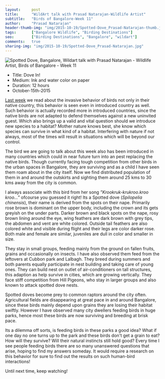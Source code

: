 ```yaml
---
layout:     post
title:      "WildArt talk with Prasad Natarajan-Wildlife Artist"
subtitle:   "Birds of Bangalore-Week 11"
author:     "Prasad Natarajan"
header-thumb-img: "img/2015-10-19/Spotted-Dove_Prasad-Natarajan-thumb.jpg"
tags:       ["Bangalore Wildlife", "Birding Destinations"]
seo: 		["Birding Destinations", "Bangalore", "wildart"]
comments:   true
sharing-img: "img/2015-10-19/Spotted-Dove_Prasad-Natarajan.jpg"
---
```



<img src="{{ site.baseurl }}/img/2015-10-19/Spotted-Dove_Prasad-Natarajan.jpg" alt="Spotted Dove, Bangalore, Wildart talk with Prasad Natarajan - Wildlife Artist, Birds of Bangalore - Week 11">

<p>
	<ul>
		 <li>Title: Dove In!</li>
		 <li>Medium: Ink and water color on paper</li>
		 <li>Duration: 12 hours</li>
		 <li>October-15th-2015</li>
 	</ul>
</p>

<p>
<a href="{{ site.baseurl }}/wildart/2015-10-12-Common-Myna.html" target="_blank">Last week</a> we read about the invasive behavior of birds not only in their native country, this behavior is seen even in introduced country as well. Such behavior is actually recorded more in introduced countries, since the native birds are not adapted to defend themselves against a new uninvited guest. Which also brings up a valid and vital question should we introduce new species to a habitat? Mother nature knows best, she know which species can survive in what kind of a habitat. Interfering with nature if not always, most of the times will result in situations which will be beyond our control. 
</p>

<p>
The bird we are going to talk about this week also has been introduced in many countries which could in near future turn into an pest replacing the native birds. Though currently facing tough competition from other birds in the urban spaces in Bangalore, they are surviving and as a child I have seen them roam about in the city itself. Now we find distributed population of them in and around the outskirts and sighting them around 25 kms to 30 kms away from the city is common.
</p>

<p>
I always associate with this bird from her song <em>”Krookruk-krukroo.kroo kroo...”</em> ofcourse you guessed it right! Its a Spotted dove (<em>Spilopelia chinensis</em>), their name is derived from the spots on their nape. Primarily rose brown is dominant on the upper body, including the crown and its gets greyish on the under parts. Darker brown and black spots on the nape, rosy brown lining around the eye, wing feathers are dark brown with grey tips, the abdomen and vent are white colored. Outside tail feathers are also colored white and visible during flight and their legs are color darker rose. Both male and female are similar, juveniles are dull in color and smaller in size.
</p>

<p>
They stay in small groups, feeding mainly from the ground on fallen fruits, grains and occasionally on insects. I have also observed them feed from the leftovers at Cubbon park and Lalbagh. They breed during summers and both parents equally participate in nest building and taking care of young ones. They can build nest on outlet of air-conditioners on tall structures, this adaption as help survive in cities, which are growing vertically. They face stiff competition from Hill Pigeons, who stay in larger groups and also known to attack spotted dove nests.
</p>

<p>
Spotted doves become prey to common raptors around the city often. Agricultural fields are disappearing at great pace in and around Bangalore, since these birds mainly depend upon grains they are losing their habitat swiftly. However I have observed many city dwellers feeding birds in huge parks, hence most these birds are now surviving and breeding at brisk pace. 
</p>

<p>
Its a dilemma off sorts, is feeding birds in these parks a good idea? What if one day no one turns up to the park and these birds don't get a grain to eat? How will they survive? Will their natural instincts still hold good? Every time I see people feeding birds there are so many unanswered questions that arise, hoping to find my answers someday. It would require a research on this behavior for sure to find out the results on such human-bird interactions! 
</p>

<p>Until next time, keep watching!</p>